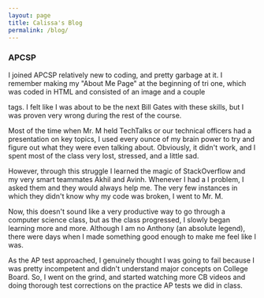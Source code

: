 ```yaml
---
layout: page
title: Calissa's Blog
permalink: /blog/
---
```


### APCSP 

I joined APCSP relatively new to coding, and pretty garbage at it. I remember making my "About Me Page" at the beginning of tri one, which was coded in HTML and consisted of an image and a couple <p> tags. I felt like I was about to be the next Bill Gates with these skills, but I was proven very wrong during the rest of the course.

Most of the time when Mr. M held TechTalks or our technical officers had a presentation on key topics, I used every ounce of my brain power to try and figure out what they were even talking about. Obviously, it didn't work, and I spent most of the class very lost, stressed, and a little sad. 

However, through this struggle I learned the magic of StackOverflow and my very smart teammates Akhil and Avinh. Whenever I had a I problem, I asked them and they would always help me. The very few instances in which they didn't know why my code was broken, I went to Mr. M. 

Now, this doesn't sound like a very productive way to go through a computer science class, but as the class progressed, I slowly began learning more and more. Although I am no Anthony (an absolute legend), there were days when I made something good enough to make me feel like I was. 

As the AP test approached, I genuinely thought I was going to fail because I was pretty incompetent and didn't understand major concepts on College Board. So, I went on the grind, and started watching more CB videos and doing thorough test corrections on the practice AP tests we did in class. 